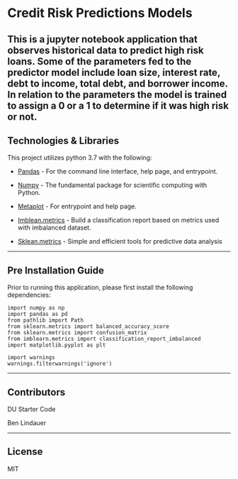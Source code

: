 # Credit Risk Predictions Models 
This is a jupyter notebook application that observes historical data to predict high risk loans. Some of the parameters fed to the predictor model include loan size, interest rate, debt to income, total debt, and borrower income. In relation to the parameters the model is trained to assign a 0 or a 1 to determine if it was high risk or not. 
---

## Technologies & Libraries

This project utilizes python 3.7 with the following:

* [Pandas](https://github.com/pandas-dev/pandas) - For the command line interface, help page, and entrypoint.

* [Numpy](https://github.com/numpy/numpy) - The fundamental package for scientific computing with Python.

* [Metaplot](https://github.com/matplotlib/matplotlib) - For entrypoint and help page.

* [Imblean.metrics](http://glemaitre.github.io/imbalanced-learn/generated/imblearn.metrics.classification_report_imbalanced.html) - Build a classification report based on metrics used with imbalanced dataset.

* [Sklean.metrics](https://github.com/scikit-learn/scikit-learn) - Simple and efficient tools for predictive data analysis

---

## Pre Installation Guide

Prior to running this application, please first install the following dependencies:

```
import numpy as np
import pandas as pd
from pathlib import Path
from sklearn.metrics import balanced_accuracy_score
from sklearn.metrics import confusion_matrix
from imblearn.metrics import classification_report_imbalanced
import matplotlib.pyplot as plt

import warnings
warnings.filterwarnings('ignore')
```

---

## Contributors

DU Starter Code

Ben Lindauer

---

## License

MIT
